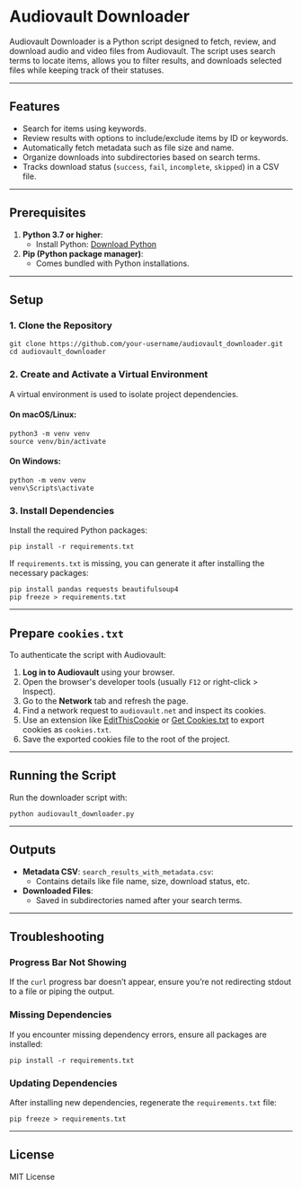 # Audiovault Downloader

Audiovault Downloader is a Python script designed to fetch, review, and download audio and video files from Audiovault. The script uses search terms to locate items, allows you to filter results, and downloads selected files while keeping track of their statuses.

---

## Features

- Search for items using keywords.
- Review results with options to include/exclude items by ID or keywords.
- Automatically fetch metadata such as file size and name.
- Organize downloads into subdirectories based on search terms.
- Tracks download status (`success`, `fail`, `incomplete`, `skipped`) in a CSV file.

---

## Prerequisites

1. **Python 3.7 or higher**:
   - Install Python: [Download Python](https://www.python.org/downloads/)
2. **Pip (Python package manager)**:
   - Comes bundled with Python installations.

---

## Setup

### 1. Clone the Repository

    git clone https://github.com/your-username/audiovault_downloader.git
    cd audiovault_downloader

### 2. Create and Activate a Virtual Environment

A virtual environment is used to isolate project dependencies.

#### On macOS/Linux:

    python3 -m venv venv
    source venv/bin/activate

#### On Windows:

    python -m venv venv
    venv\Scripts\activate

### 3. Install Dependencies

Install the required Python packages:

    pip install -r requirements.txt

If `requirements.txt` is missing, you can generate it after installing the necessary packages:

    pip install pandas requests beautifulsoup4
    pip freeze > requirements.txt

---

## Prepare `cookies.txt`

To authenticate the script with Audiovault:

1. **Log in to Audiovault** using your browser.
2. Open the browser's developer tools (usually `F12` or right-click > Inspect).
3. Go to the **Network** tab and refresh the page.
4. Find a network request to `audiovault.net` and inspect its cookies.
5. Use an extension like [EditThisCookie](https://editthiscookie.com/) or [Get Cookies.txt](https://chrome.google.com/webstore/detail/get-cookiestxt/) to export cookies as `cookies.txt`.
6. Save the exported cookies file to the root of the project.

---

## Running the Script

Run the downloader script with:

    python audiovault_downloader.py

---

## Outputs

- **Metadata CSV**: `search_results_with_metadata.csv`:
  - Contains details like file name, size, download status, etc.
- **Downloaded Files**:
  - Saved in subdirectories named after your search terms.

---

## Troubleshooting

### Progress Bar Not Showing
If the `curl` progress bar doesn’t appear, ensure you’re not redirecting stdout to a file or piping the output.

### Missing Dependencies
If you encounter missing dependency errors, ensure all packages are installed:

    pip install -r requirements.txt

### Updating Dependencies
After installing new dependencies, regenerate the `requirements.txt` file:

    pip freeze > requirements.txt

---

## License

MIT License
